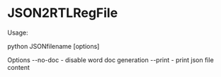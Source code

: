 # JSON2RTLRegFile

Usage:

python JSONfilename [options]

Options
--no-doc - disable word doc generation
--print - print json file content
